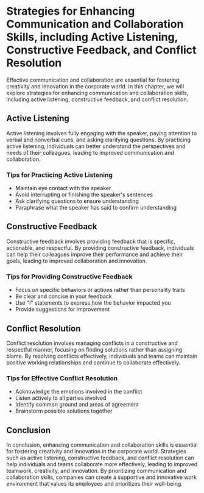 # Strategies for Enhancing Communication and Collaboration Skills, including Active Listening, Constructive Feedback, and Conflict Resolution

Effective communication and collaboration are essential for fostering creativity and innovation in the corporate world. In this chapter, we will explore strategies for enhancing communication and collaboration skills, including active listening, constructive feedback, and conflict resolution.

Active Listening
----------------

Active listening involves fully engaging with the speaker, paying attention to verbal and nonverbal cues, and asking clarifying questions. By practicing active listening, individuals can better understand the perspectives and needs of their colleagues, leading to improved communication and collaboration.

### Tips for Practicing Active Listening

* Maintain eye contact with the speaker
* Avoid interrupting or finishing the speaker's sentences
* Ask clarifying questions to ensure understanding
* Paraphrase what the speaker has said to confirm understanding

Constructive Feedback
---------------------

Constructive feedback involves providing feedback that is specific, actionable, and respectful. By providing constructive feedback, individuals can help their colleagues improve their performance and achieve their goals, leading to improved collaboration and innovation.

### Tips for Providing Constructive Feedback

* Focus on specific behaviors or actions rather than personality traits
* Be clear and concise in your feedback
* Use "I" statements to express how the behavior impacted you
* Provide suggestions for improvement

Conflict Resolution
-------------------

Conflict resolution involves managing conflicts in a constructive and respectful manner, focusing on finding solutions rather than assigning blame. By resolving conflicts effectively, individuals and teams can maintain positive working relationships and continue to collaborate effectively.

### Tips for Effective Conflict Resolution

* Acknowledge the emotions involved in the conflict
* Listen actively to all parties involved
* Identify common ground and areas of agreement
* Brainstorm possible solutions together

Conclusion
----------

In conclusion, enhancing communication and collaboration skills is essential for fostering creativity and innovation in the corporate world. Strategies such as active listening, constructive feedback, and conflict resolution can help individuals and teams collaborate more effectively, leading to improved teamwork, creativity, and innovation. By prioritizing communication and collaboration skills, companies can create a supportive and innovative work environment that values its employees and prioritizes their well-being.
